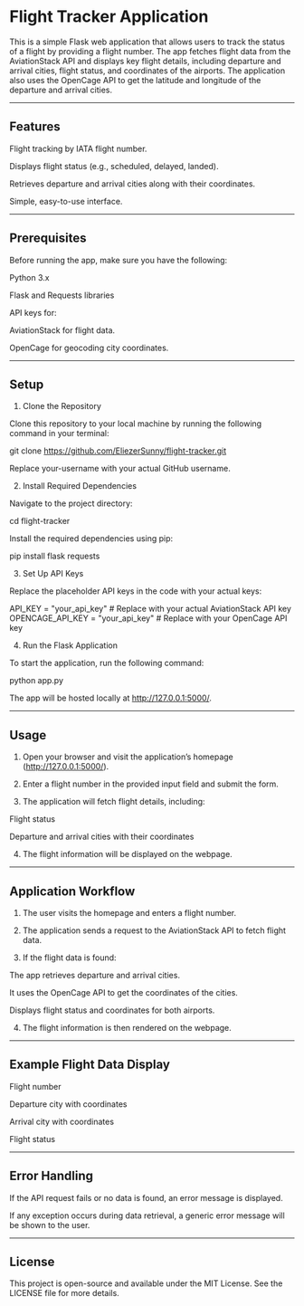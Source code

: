 # Flight Tracker Application

This is a simple Flask web application that allows users to track the status of a flight by providing a flight number. The app fetches flight data from the AviationStack API and displays key flight details, including departure and arrival cities, flight status, and coordinates of the airports. The application also uses the OpenCage API to get the latitude and longitude of the departure and arrival cities.


---

## Features

Flight tracking by IATA flight number.

Displays flight status (e.g., scheduled, delayed, landed).

Retrieves departure and arrival cities along with their coordinates.

Simple, easy-to-use interface.



---

## Prerequisites

Before running the app, make sure you have the following:

Python 3.x

Flask and Requests libraries

API keys for:

AviationStack for flight data.

OpenCage for geocoding city coordinates.




---

## Setup

1. Clone the Repository

Clone this repository to your local machine by running the following command in your terminal:

git clone https://github.com/EliezerSunny/flight-tracker.git

Replace your-username with your actual GitHub username.

2. Install Required Dependencies

Navigate to the project directory:

cd flight-tracker

Install the required dependencies using pip:

pip install flask requests

3. Set Up API Keys

Replace the placeholder API keys in the code with your actual keys:

API_KEY = "your_api_key"  # Replace with your actual AviationStack API key
OPENCAGE_API_KEY = "your_api_key"  # Replace with your OpenCage API key

4. Run the Flask Application

To start the application, run the following command:

python app.py

The app will be hosted locally at http://127.0.0.1:5000/.


---

## Usage

1. Open your browser and visit the application’s homepage (http://127.0.0.1:5000/).


2. Enter a flight number in the provided input field and submit the form.


3. The application will fetch flight details, including:

Flight status

Departure and arrival cities with their coordinates



4. The flight information will be displayed on the webpage.




---

## Application Workflow

1. The user visits the homepage and enters a flight number.


2. The application sends a request to the AviationStack API to fetch flight data.


3. If the flight data is found:

The app retrieves departure and arrival cities.

It uses the OpenCage API to get the coordinates of the cities.

Displays flight status and coordinates for both airports.



4. The flight information is then rendered on the webpage.




---

## Example Flight Data Display

Flight number

Departure city with coordinates

Arrival city with coordinates

Flight status



---

## Error Handling

If the API request fails or no data is found, an error message is displayed.

If any exception occurs during data retrieval, a generic error message will be shown to the user.



---

## License

This project is open-source and available under the MIT License. See the LICENSE file for more details.
